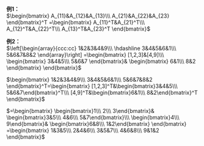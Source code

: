 **例1：**    
 $\begin{bmatrix}    
A_{11}&A_{12}&A_{13}\\\     
A_{21}&A_{22}&A_{23}    
\end{bmatrix}^T    
=\begin{bmatrix}    
A_{11}^T&A_{21}^T\\\     
A_{12}^T&A_{22}^T\\\     
A_{13}^T&A_{23}^T    
\end{bmatrix}$     
    
**例2：**    
 $\left[\begin{array}{ccc:cc}    
1&2&3&4&9\\\     
\hdashline    
3&4&5&6&1\\\     
5&6&7&8&2    
\end{array}\right]    
=\begin{bmatrix}    
[1,2,3]&[4,9]\\\     
\begin{bmatrix}    
3&4&5\\\     
5&6&7    
\end{bmatrix}&    
\begin{bmatrix}    
6&1\\\     
8&2    
\end{bmatrix}    
\end{bmatrix}$     
    
 $\begin{bmatrix}    
1&2&3&4&9\\\     
3&4&5&6&1\\\     
5&6&7&8&2    
\end{bmatrix}^T=\begin{bmatrix}    
[1,2,3]^T&\begin{bmatrix}3&4&5\\\ 5&6&7\end{bmatrix}^T\\\     
[4,9]^T&\begin{bmatrix}6&1\\\     
8&2\end{bmatrix}^T    
\end{bmatrix}$     
    
 $=\begin{bmatrix}    
\begin{bmatrix}1\\\ 2\\\ 3\end{bmatrix}&    
\begin{bmatrix}3&5\\\ 4&6\\\ 5&7\end{bmatrix}\\\     
\begin{bmatrix}4\\\ 9\end{bmatrix}&    
\begin{bmatrix}6&8\\\ 1&2\end{bmatrix}    
\end{bmatrix}    
=\begin{bmatrix}    
1&3&5\\\     
2&4&6\\\     
3&5&7\\\     
4&6&8\\\     
9&1&2    
\end{bmatrix}$     
